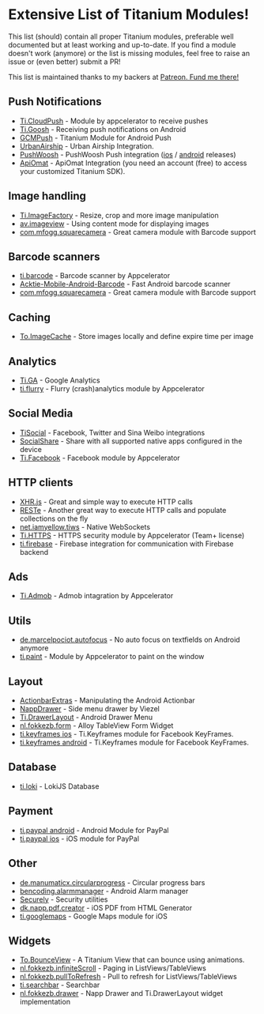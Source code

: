 # Extensive List of Titanium Modules!
This list (should) contain all proper Titanium modules, preferable well documented but at least working and up-to-date. If you find a module doesn't work (anymore) or the list is missing modules, feel free to raise an issue or (even better) submit a PR!

This list is maintained thanks to my backers at [Patreon. Fund me there!](https://www.patreon.com/wraldpyk)

## Push Notifications
- [Ti.CloudPush](http://docs.appcelerator.com/platform/latest/#!/api/Modules.CloudPush) - Module by appcelerator to receive pushes
- [Ti.Goosh](https://github.com/caffeinalab/ti.goosh) - Receiving push notifications on Android
- [GCMPush](https://github.com/morinel/gcmpush) - Titanium Module for Android Push
- [UrbanAirship](https://bintray.com/urbanairship/titanium/titanium-module#) - Urban Airship Integration.
- [PushWoosh](https://github.com/Pushwoosh/pushwoosh-appcelerator-titanium) - PushWoosh Push integration ([ios](https://github.com/Pushwoosh/pushwoosh-ios-sdk/releases) / [android](https://github.com/Pushwoosh/pushwoosh-android-sdk/releases) releases)
- [ApiOmat](https://web.apiomat.org/dashboard/sdk/index/_selLang/TITANIUM) - ApiOmat Integration (you need an account (free) to access your customized Titanium SDK).


## Image handling
- [Ti.ImageFactory](https://github.com/appcelerator-modules/ti.imagefactory) - Resize, crop and more image manipulation 
- [av.imageview](https://github.com/AndreaVitale/imageview) - Using content mode for displaying images
- [com.mfogg.squarecamera](https://github.com/mikefogg/squarecamera) - Great camera module with Barcode support

## Barcode scanners
- [ti.barcode](https://github.com/appcelerator-archive/ti.barcode) - Barcode scanner by Appcelerator
- [Acktie-Mobile-Android-Barcode](https://github.com/acktie/Acktie-Mobile-Android-Barcode) - Fast Android barcode scanner
- [com.mfogg.squarecamera](https://github.com/mikefogg/squarecamera) - Great camera module with Barcode support

## Caching
- [To.ImageCache](https://github.com/Topener/To.ImageCache) - Store images locally and define expire time per image

## Analytics
- [Ti.GA](https://github.com/benbahrenburg/Ti.GA) - Google Analytics
- [ti.flurry](https://github.com/appcelerator-archive/ti.flurry) - Flurry (crash)analytics module by Appcelerator

## Social Media
- [TiSocial](https://github.com/viezel/TiSocial.Framework) - Facebook, Twitter and Sina Weibo integrations
- [SocialShare](https://github.com/ricardoalcocer/socialshare) - Share with all supported native apps configured in the device
- [Ti.Facebook](http://docs.appcelerator.com/platform/latest/#!/api/Modules.Facebook) - Facebook module by Appcelerator

## HTTP clients
- [XHR.js](https://github.com/raulriera/XHR) - Great and simple way to execute HTTP calls
- [RESTe](https://github.com/jasonkneen/RESTe) - Another great way to execute HTTP calls and populate collections on the fly
- [net.iamyellow.tiws](https://github.com/omorandi/tiws) - Native WebSockets
- [Ti.HTTPS](http://docs.appcelerator.com/platform/latest/#!/api/Modules.Https) - HTTPS security module by Appcelerator (Team+ license)
- [ti.firebase](https://github.com/Pushwoosh/pushwoosh-android-sdk/releases) - Firebase integration for communication with Firebase backend

## Ads
- [Ti.Admob](https://github.com/appcelerator-modules/ti.admob) - Admob intagration by Appcelerator

## Utils
- [de.marcelpociot.autofocus](https://github.com/mpociot/TiAndroidAutofocus) - No auto focus on textfields on Android anymore
- [ti.paint](https://github.com/appcelerator-archive/ti.paint) - Module by Appcelerator to paint on the window

## Layout
- [ActionbarExtras](https://github.com/ricardoalcocer/actionbarextras) - Manipulating the Android Actionbar
- [NappDrawer](https://github.com/viezel/NappDrawer) - Side menu drawer by Viezel
- [Ti.DrawerLayout](https://github.com/manumaticx/Ti.DrawerLayout) - Android Drawer Menu
- [nl.fokkezb.form](https://github.com/FokkeZB/nl.fokkezb.form) - Alloy TableView Form Widget
- [ti.keyframes ios](https://github.com/hansemannn/ti.keyframes) - Ti.Keyframes module for Facebook KeyFrames. 
- [ti.keyframes android](https://github.com/m1ga/ti.keyframes) - Ti.Keyframes module for Facebook KeyFrames. 

## Database
- [ti.loki](https://github.com/ianko/ti-loki) - LokiJS Database

## Payment
- [ti.paypal android](https://github.com/AppWerft/Ti.Paypal) - Android Module for PayPal
- [ti.paypal ios](https://github.com/hansemannn/ti.paypal) - iOS module for PayPal

## Other
- [de.manumaticx.circularprogress](https://github.com/manumaticx/circularprogress) - Circular progress bars
- [bencoding.alarmmanager](https://github.com/benbahrenburg/benCoding.AlarmManager) - Android Alarm manager
- [Securely](https://github.com/benbahrenburg/Securely) - Security utilities
- [dk.napp.pdf.creator](https://github.com/viezel/NappPDFCreator) - iOS PDF from HTML Generator
- [ti.googlemaps](https://github.com/hansemannn/ti.googlemaps) - Google Maps module for iOS


## Widgets
- [To.BounceView](https://github.com/Topener/To.BounceView) - A Titanium View that can bounce using animations. 
- [nl.fokkezb.infiniteScroll](https://github.com/FokkeZB/nl.fokkezb.infiniteScroll) - Paging in ListViews/TableViews
- [nl.fokkezb.pullToRefresh](https://github.com/FokkeZB/nl.fokkezb.pullToRefresh) - Pull to refresh for ListViews/TableViews
- [ti.searchbar](https://github.com/caffeinalab/ti.searchbar) - Searchbar
- [nl.fokkezb.drawer](https://github.com/FokkeZB/nl.fokkezb.drawer) - Napp Drawer and Ti.DrawerLayout widget implementation
